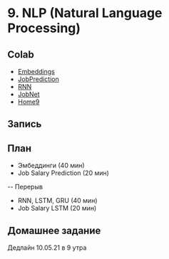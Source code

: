 # 9. NLP (Natural Language Processing)

## Colab
* [Embeddings](https://colab.research.google.com/github/samstikhin/ml2021/blob/master/09-NLP/Classification.ipynb)
* [JobPrediction](https://colab.research.google.com/github/samstikhin/ml2021/blob/master/09-NLP/JobPrediction.ipynb)
* [RNN](https://colab.research.google.com/github/samstikhin/ml2021/blob/master/09-NLP/RNN.ipynb)
* [JobNet](https://colab.research.google.com/github/samstikhin/ml2021/blob/master/09-NLP/ImageNet.ipynb)
* [Home9](https://colab.research.google.com/github/samstikhin/ml2021/blob/master/09-NLP/Home9.ipynb)

## Запись 


## План
* Эмбеддинги (40 мин)
* Job Salary Prediction (20 мин)

-- Перерыв
* RNN, LSTM, GRU (40 мин)
* Job Salary LSTM (20 мин)


## Домашнее задание
Дедлайн 10.05.21 в 9 утра
